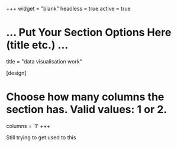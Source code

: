 +++
widget = "blank"
headless = true
active = true

# ... Put Your Section Options Here (title etc.) ...
title = "data visualisation work"

[design]
# Choose how many columns the section has. Valid values: 1 or 2.
columns = '1'
+++

Still trying to get used to this

